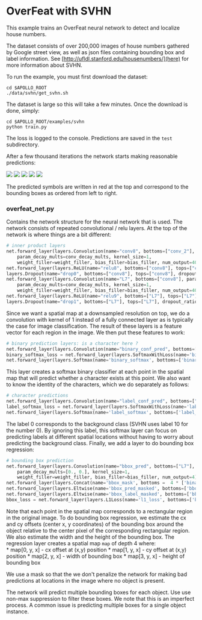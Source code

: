 # OverFeat with SVHN

This example trains an OverFeat neural network to detect and localize house numbers.  

The dataset consists of over 200,000 images of house numbers gathered by Google street view, as well as json files containing bounding box and label information.  See [http://ufldl.stanford.edu/housenumbers/](here) for more information about SVHN.  

To run the example, you must first download the dataset: 
```
cd $APOLLO_ROOT
./data/svhn/get_svhn.sh
```
The dataset is large so this will take a few minutes.  Once the download is done, simply:
```
cd $APOLLO_ROOT/examples/svhn
python train.py
```
The loss is logged to the console.  Predictions are saved in the `test` subdirectory. 

After a few thousand iterations the network starts making reasonable predictions:

![](https://raw.githubusercontent.com/Russell91/apollo/master/examples/svhn/images/pred_0.png)
![](https://raw.githubusercontent.com/Russell91/apollo/master/examples/svhn/images/pred_1.png)
![](https://raw.githubusercontent.com/Russell91/apollo/master/examples/svhn/images/pred_2.png)
![](https://raw.githubusercontent.com/Russell91/apollo/master/examples/svhn/images/pred_4.png)
![](https://raw.githubusercontent.com/Russell91/apollo/master/examples/svhn/images/pred_5.png)

The predicted symbols are written in red at the top and correspond to the bounding boxes as ordered from left to right.

### overfeat_net.py

Contains the network structure for the neural network that is used.  The network consists of repeated convolutional / relu layers.  At the top of the network is where things are a bit different:

```python
# inner product layers
net.forward_layer(layers.Convolution(name="conv8", bottoms=["conv_2"], param_lr_mults=conv_lr_mults,
    param_decay_mults=conv_decay_mults, kernel_size=1,
    weight_filler=weight_filler, bias_filler=bias_filler, num_output=4000))
net.forward_layer(layers.ReLU(name="relu8", bottoms=["conv8"], tops=["conv8"]))
layers.Dropout(name="drop0", bottoms=["conv8"], tops=["conv8"], dropout_ratio=0.5, phase=phase),
net.forward_layer(layers.Convolution(name="L7", bottoms=["conv8"], param_lr_mults=conv_lr_mults,
    param_decay_mults=conv_decay_mults, kernel_size=1,
    weight_filler=weight_filler, bias_filler=bias_filler, num_output=4000))
net.forward_layer(layers.ReLU(name="relu9", bottoms=["L7"], tops=["L7"]))
layers.Dropout(name="drop1", bottoms=["L7"], tops=["L7"], dropout_ratio=0.5, phase=phase),
```

Since we want a spatial map at a downsampled resolution on top, we do a convolution with kernel of 1 instead of a fully connected layer as is typically the case for image classification.  The result of these layers is a feature vector for each region in the image.  We then put these features to work:

```python
# binary prediction layers: is a character here ? 
net.forward_layer(layers.Convolution(name="binary_conf_pred", bottoms=["L7"], param_lr_mults=conv_lr_mults, param_decay_mults=conv_decay_mults, kernel_size=1, weight_filler=weight_filler, bias_filler=bias_filler, num_output=2))
binary_softmax_loss = net.forward_layer(layers.SoftmaxWithLoss(name='binary_softmax_loss', bottoms=['binary_conf_pred', 'binary_label']))
net.forward_layer(layers.Softmax(name='binary_softmax', bottoms=['binary_conf_pred']))
```

This layer creates a softmax binary classifier at each point in the spatial map that will predict whether a character exists at this point.  We also want to know the identity of the characters, which we do separately as follows:

```python
# character predictions
net.forward_layer(layers.Convolution(name="label_conf_pred", bottoms=["L7"], param_lr_mults=conv_lr_mults, param_decay_mults=conv_decay_mults, kernel_size=1, weight_filler=weight_filler, bias_filler=bias_filler, num_output=11))
label_softmax_loss = net.forward_layer(layers.SoftmaxWithLoss(name='label_softmax_loss', bottoms=['label_conf_pred', 'conf_label'], loss_weight=1., ignore_label = 0))
net.forward_layer(layers.Softmax(name='label_softmax', bottoms=['label_conf_pred']))
```

The label 0 corresponds to the background class (SVHN uses label 10 for the number 0).  By ignoring this label, this softmax layer can focus on predicting labels at different spatial locations without having to worry about predicting the background class.  Finally, we add a layer to do bounding box regression: 

```python
# bounding box prediction
net.forward_layer(layers.Convolution(name="bbox_pred", bottoms=["L7"], param_lr_mults=conv_lr_mults,
    param_decay_mults=[0., 0.], kernel_size=1,
    weight_filler=weight_filler, bias_filler=bias_filler, num_output=4))
net.forward_layer(layers.Concat(name='bbox_mask', bottoms =  4 * ['binary_label']))
net.forward_layer(layers.Eltwise(name='bbox_pred_masked', bottoms=['bbox_pred', 'bbox_mask'], operation='PROD'))
net.forward_layer(layers.Eltwise(name='bbox_label_masked', bottoms=['bbox_label', 'bbox_mask'], operation='PROD'))
bbox_loss = net.forward_layer(layers.L1Loss(name='l1_loss', bottoms=['bbox_pred_masked', 'bbox_label_masked'], loss_weight=0.001))
```

Note that each point in the spatial map corresponds to a rectangular region in the original image.  To do bounding box regression, we estimate the cx and cy offsets (center x, y coordinates) of the bounding box around the object relative to the center pixel of the corresponding rectangular region.  We also estimate the width and the height of the bounding box.  The regression layer creates a spatial map `map` of depth 4 where:  
    * map[0, y, x] - cx offset at (x,y) position
    * map[1, y, x] - cy offset at (x,y) position
    * map[2, y, x] - width of bounding box
    * map[3, y, x] - height of bounding box

We use a mask so that the we don't penalize the network for making bad predictions at locations in the image where no object is present.  

The network will predict multiple bounding boxes for each object.  Use use non-max suppression to filter these boxes.  We note that this is an imperfect process.  A common issue is predicting multiple boxes for a single object instance. 

